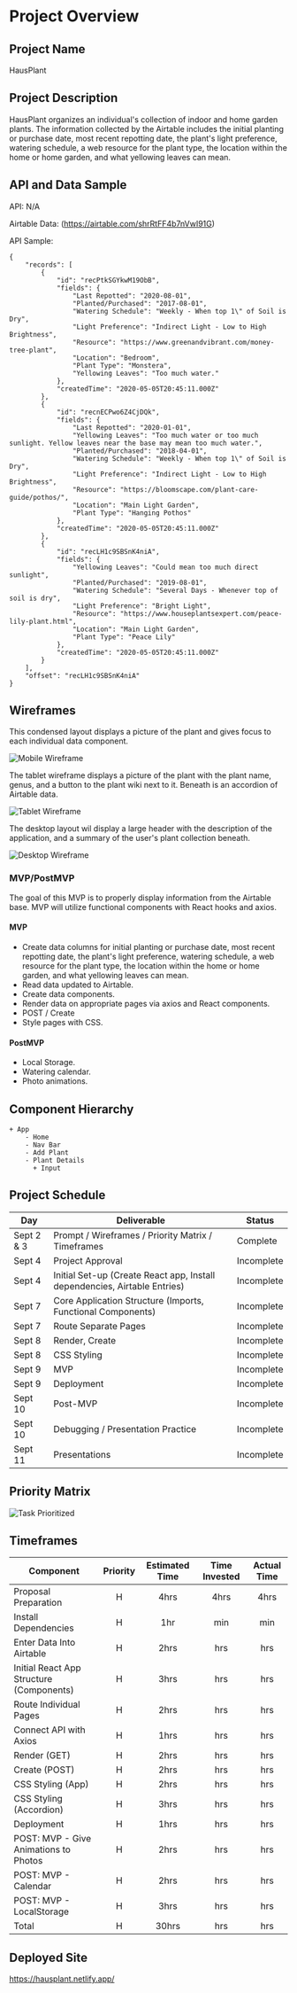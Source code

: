 # Project Overview

## Project Name

HausPlant

## Project Description

HausPlant organizes an individual's collection of indoor and home garden plants. The information collected by the Airtable includes the initial planting or purchase date, most recent repotting date, the plant's light preference, watering schedule, a web resource for the plant type, the location within the home or home garden, and what yellowing leaves can mean.

## API and Data Sample

API: N/A

Airtable Data: (https://airtable.com/shrRtFF4b7nVwI91G)

API Sample:
```
{
    "records": [
        {
            "id": "recPtkSGYkwM19ObB",
            "fields": {
                "Last Repotted": "2020-08-01",
                "Planted/Purchased": "2017-08-01",
                "Watering Schedule": "Weekly - When top 1\" of Soil is Dry",
                "Light Preference": "Indirect Light - Low to High Brightness",
                "Resource": "https://www.greenandvibrant.com/money-tree-plant",
                "Location": "Bedroom",
                "Plant Type": "Monstera",
                "Yellowing Leaves": "Too much water."
            },
            "createdTime": "2020-05-05T20:45:11.000Z"
        },
        {
            "id": "recnECPwo6Z4CjDQk",
            "fields": {
                "Last Repotted": "2020-01-01",
                "Yellowing Leaves": "Too much water or too much sunlight. Yellow leaves near the base may mean too much water.",
                "Planted/Purchased": "2018-04-01",
                "Watering Schedule": "Weekly - When top 1\" of Soil is Dry",
                "Light Preference": "Indirect Light - Low to High Brightness",
                "Resource": "https://bloomscape.com/plant-care-guide/pothos/",
                "Location": "Main Light Garden",
                "Plant Type": "Hanging Pothos"
            },
            "createdTime": "2020-05-05T20:45:11.000Z"
        },
        {
            "id": "recLH1c9SBSnK4niA",
            "fields": {
                "Yellowing Leaves": "Could mean too much direct sunlight",
                "Planted/Purchased": "2019-08-01",
                "Watering Schedule": "Several Days - Whenever top of soil is dry",
                "Light Preference": "Bright Light",
                "Resource": "https://www.houseplantsexpert.com/peace-lily-plant.html",
                "Location": "Main Light Garden",
                "Plant Type": "Peace Lily"
            },
            "createdTime": "2020-05-05T20:45:11.000Z"
        }
    ],
    "offset": "recLH1c9SBSnK4niA"
}
```

## Wireframes

This condensed layout displays a picture of the plant and gives focus to each individual data component.

![Mobile Wireframe](https://res.cloudinary.com/ashgon/image/upload/v1599249169/mobile_emcv0l.png)

The tablet wireframe displays a picture of the plant with the plant name, genus, and a button to the plant wiki next to it. Beneath is an accordion of Airtable data.

![Tablet Wireframe](https://res.cloudinary.com/ashgon/image/upload/v1599249169/ipad_e0isqn.png)

The desktop layout wil display a large header with the description of the application, and a summary of the user's plant collection beneath.

![Desktop Wireframe](https://res.cloudinary.com/ashgon/image/upload/v1599249169/desktop_hid2mj.png)

### MVP/PostMVP

The goal of this MVP is to properly display information from the Airtable base. MVP will utilize functional components with React hooks and axios. 

#### MVP 

- Create data columns for initial planting or purchase date, most recent repotting date, the plant's light preference, watering schedule, a web resource for the plant type, the location within the home or home garden, and what yellowing leaves can mean.
- Read data updated to Airtable.
- Create data components.
- Render data on appropriate pages via axios and React components.
- POST / Create
- Style pages with CSS. 

#### PostMVP  

- Local Storage.
- Watering calendar.
- Photo animations.

## Component Hierarchy
    + App
        - Home
        - Nav Bar
        - Add Plant
        - Plant Details
          + Input

## Project Schedule

|  Day | Deliverable | Status
|---|---| ---|
|Sept 2 & 3| Prompt / Wireframes / Priority Matrix / Timeframes | Complete
|Sept 4| Project Approval | Incomplete
|Sept 4| Initial Set-up (Create React app, Install dependencies, Airtable Entries) | Incomplete
|Sept 7| Core Application Structure (Imports, Functional Components) | Incomplete
|Sept 7| Route Separate Pages | Incomplete
|Sept 8| Render, Create | Incomplete
|Sept 8| CSS Styling | Incomplete
|Sept 9| MVP | Incomplete
|Sept 9| Deployment | Incomplete
|Sept 10| Post-MVP | Incomplete
|Sept 10| Debugging / Presentation Practice | Incomplete
|Sept 11| Presentations | Incomplete

## Priority Matrix

![Task Prioritized](https://res.cloudinary.com/ashgon/image/upload/v1599229823/image_abl2mq.png)

## Timeframes

| Component | Priority | Estimated Time | Time Invested | Actual Time |
| --- | :---: |  :---: | :---: | :---: |
| Proposal Preparation | H | 4hrs | 4hrs | 4hrs |
| Install Dependencies | H | 1hr | min | min |
| Enter Data Into Airtable | H | 2hrs | hrs | hrs |
| Initial React App Structure (Components) | H | 3hrs | hrs | hrs |
| Route Individual Pages | H | 2hrs | hrs | hrs |
| Connect API with Axios | H | 1hrs | hrs | hrs |
| Render (GET) | H | 2hrs | hrs | hrs |
| Create (POST) | H | 2hrs | hrs | hrs |
| CSS Styling (App) | H | 2hrs | hrs | hrs |
| CSS Styling (Accordion) | H | 3hrs | hrs | hrs |
| Deployment | H | 1hrs | hrs | hrs |
| POST: MVP - Give Animations to Photos | H | 2hrs | hrs | hrs |
| POST: MVP - Calendar | H | 2hrs | hrs | hrs |
| POST: MVP - LocalStorage | H | 3hrs | hrs | hrs |
| Total | H | 30hrs | hrs | hrs |

## Deployed Site

https://hausplant.netlify.app/
